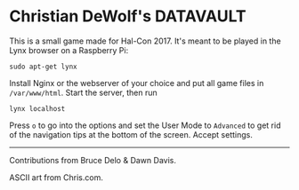 # Christian DeWolf's DATAVAULT

This is a small game made for Hal-Con 2017. It's meant to be played in the Lynx browser on a Raspberry Pi:

`sudo apt-get lynx`

Install Nginx or the webserver of your choice and put all game files in `/var/www/html`. Start the server, then run

`lynx localhost`

Press `o` to go into the options and set the User Mode to `Advanced` to get rid of the navigation tips at the bottom of the screen. Accept settings.

-------------------------------------------

Contributions from Bruce Delo & Dawn Davis.

ASCII art from Chris.com.
